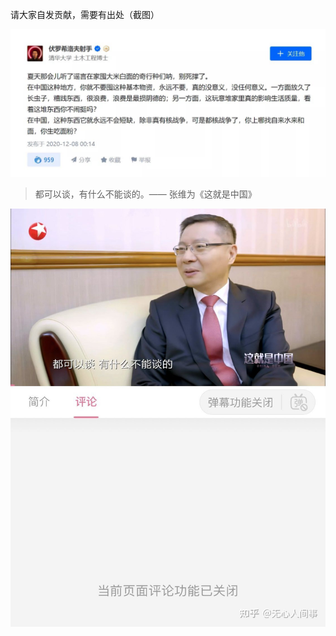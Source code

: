 请大家自发贡献，需要有出处（截图）

![在中国这种地方，不需要囤积基本物资](在中国这种地方，不需要囤积基本物资.jpg)

> 都可以谈，有什么不能谈的。—— 张维为《这就是中国》

![张维为_都可以谈](张维为_都可以谈.jpg)
